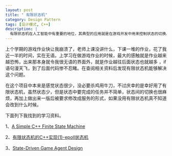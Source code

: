 ```yaml
---
layout: post
title: " 有限状态机"
category: Design Pattern
tags: [设计模式, C++]
description: |
  有限状态机在人工智能中有重要的地位，其典型的应用就是在游戏开发中用来控制状态的切换。使用if……else……,switch……case……同样也能控制状态的切换，但是当状态一多，觉得让你崩溃。有限状态机是最好的选择。
---
```


  上个学期的游戏作业快让我崩溃了，老师上课没讲什么，下课一堆的作业，花了我近一半的时间，实在无语。上学习在做游戏作业的时候，最大的感触就是作业越来越恐怖，出来那本身就令我很无语的界面外，就是作业越往后面状态也就越多
  ，if语句漫天飞，到了后面代码惨不忍睹。在查阅相关资料后发现有限状态机能够解决这个问题。
  
  在这个项目中本来是感觉状态很少，没必要杀鸡用牛刀，不过庆幸的是幸好用了有限状态机，虽然状态少，但是状态中要完成的任务并不简单，状态间的切换也很麻烦，再加上做出来一版后被要求修改成服务的形式，如果没用有限状态机真不知道会改到什么时候。
  
  下面列下我找到的学习资料。
  
  1、[A Simple C++ Finite State Machine](http://www.bigfatalien.com/?p=125)
  
  2、[有限状态机的C++实现(1)-epoll状态机](http://www.vimer.cn/2011/01/%E6%9C%89%E9%99%90%E7%8A%B6%E6%80%81%E6%9C%BA%E7%9A%84c%E5%AE%9E%E7%8E%B01-epoll%E7%8A%B6%E6%80%81%E6%9C%BA.html)
  
  3、[State-Driven Game Agent Design](http://www.ai-junkie.com/architecture/state_driven/tut_state1.html)
  
  
 